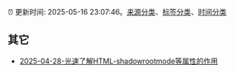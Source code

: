 :alarm_clock: 更新时间: 2025-05-16 23:07:46。[来源分类](../README.md)、[标签分类](../TAGS.md)、[时间分类](../TIMELINE.md)

## 其它




- [2025-04-28-光速了解HTML-shadowrootmode等属性的作用](https://www.zhangxinxu.com/wordpress/2025/04/html-shadowrootmode-shadowrootserializable/) 
